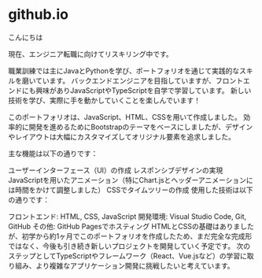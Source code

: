 # github.io

こんにちは

現在、エンジニア転職に向けてリスキリング中です。

職業訓練では主にJavaとPythonを学び、ポートフォリオを通じて実践的なスキルを磨いています。 バックエンドエンジニアを目指していますが、フロントエンドにも興味がありJavaScriptやTypeScriptを自学で学習しています。 新しい技術を学び、実際に手を動かしていくことを楽しんでいます！

このポートフォリオは、JavaScript、HTML、CSSを用いて作成しました。 効率的に開発を進めるためにBootstrapのテーマをベースにしましたが、デザインやレイアウトは大幅にカスタマイズしてオリジナル要素を追求しました。

主な機能は以下の通りです：

ユーザーインターフェース（UI）の作成
レスポンシブデザインの実現
JavaScriptを用いたアニメーション（特にChart.jsとヘッダーアニメーションには時間をかけて調整しました）
CSSでタイムツリーの作成
使用した技術は以下の通りです：

フロントエンド: HTML, CSS, JavaScript
開発環境: Visual Studio Code, Git, GitHub
その他: GitHub Pagesでホスティング
HTMLとCSSの基礎はありましたが、初学から約1ヶ月でこのポートフォリオを作成したため、まだ完全な完成形ではなく、今後も引き続き新しいプロジェクトを開発していく予定です。 次のステップとしてTypeScriptやフレームワーク（React、Vue.jsなど）の学習に取り組み、より複雑なアプリケーション開発に挑戦したいと考えています。
